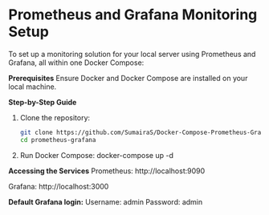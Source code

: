 # Prometheus and Grafana Monitoring Setup
To set up a monitoring solution for your local server using Prometheus and Grafana, all within one Docker Compose:

****Prerequisites****
Ensure Docker and Docker Compose are installed on your local machine.

****Step-by-Step Guide****
1. Clone the repository:

   ```sh
   git clone https://github.com/SumairaS/Docker-Compose-Prometheus-Grafana
   cd prometheus-grafana
 2.  Run Docker Compose:
     docker-compose up -d
     
**Accessing the Services**
Prometheus: http://localhost:9090

Grafana: http://localhost:3000

**Default Grafana login:**
Username: admin
Password: admin

